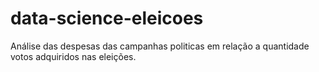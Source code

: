 # data-science-eleicoes
Análise das despesas das campanhas politicas em relação a quantidade votos adquiridos nas eleições.
